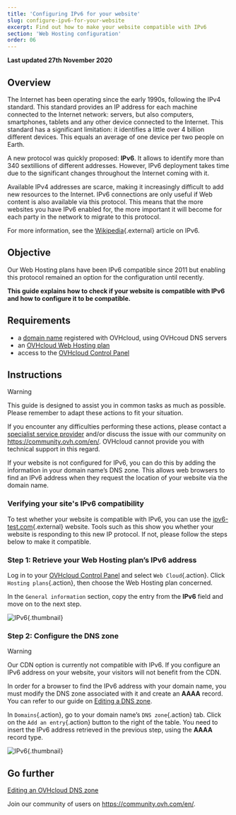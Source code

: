 ```yaml
---
title: 'Configuring IPv6 for your website'
slug: configure-ipv6-for-your-website
excerpt: Find out how to make your website compatible with IPv6
section: 'Web Hosting configuration'
order: 06
---
```


**Last updated 27th November 2020**

## Overview

The Internet has been operating since the early 1990s, following the IPv4 standard. This standard provides an IP address for each machine connected to the Internet network: servers, but also computers, smartphones, tablets and any other device connected to the Internet. This standard has a significant limitation: it identifies a little over 4 billion different devices. This equals an average of one device per two people on Earth.

A new protocol was quickly proposed: **IPv6**. It allows to identify more than 340 sextillions of different addresses. However, IPv6 deployment takes time due to the significant changes throughout the Internet coming with it.

Available IPv4 addresses are scarce, making it increasingly difficult to add new resources to the Internet. IPv6 connections are only useful if Web content is also available via this protocol. This means that the more websites you have IPv6 enabled for, the more important it will become for each party in the network to migrate to this protocol.

For more information, see the [Wikipedia](https://en.wikipedia.org/wiki/IPv6){.external} article on IPv6.

## Objective

Our Web Hosting plans have been IPv6 compatible since 2011 but enabling this protocol remained an option for the configuration until recently. 

**This guide explains how to check if your website is compatible with IPv6 and how to configure it to be compatible.**

## Requirements

- a [domain name](https://www.ovhcloud.com/en-sg/domains/) registered with OVHcloud, using OVHcoud DNS servers
- an [OVHcloud Web Hosting plan](https://www.ovhcloud.com/en-sg/web-hosting/)
- access to the [OVHcloud Control Panel](https://ca.ovh.com/auth/?action=gotomanager&from=https://www.ovh.com/sg/&ovhSubsidiary=sg)

## Instructions

> [!warning]
>This guide is designed to assist you in common tasks as much as possible. Please remember to adapt these actions to fit your situation.
>
If you encounter any difficulties performing these actions, please contact a [specialist service provider](https://partner.ovhcloud.com/en-sg/directory/) and/or discuss the issue with our community on https://community.ovh.com/en/. OVHcloud cannot provide you with technical support in this regard.
>

If your website is not configured for IPv6, you can do this by adding the information in your domain name’s DNS zone. This allows web browsers to find an IPv6 address when they request the location of your website via the domain name.

### Verifying your site's IPv6 compatibility

To test whether your website is compatible with IPv6, you can use the [ipv6-test.com](https://ipv6-test.com/validate.php){.external} website. Tools such as this show you whether your website is responding to this new IP protocol. If not, please follow the steps below to make it compatible.

### Step 1: Retrieve your Web Hosting plan’s IPv6 address

Log in to your [OVHcloud Control Panel](https://ca.ovh.com/auth/?action=gotomanager&from=https://www.ovh.com/sg/&ovhSubsidiary=sg) and select `Web Cloud`{.action}. Click `Hosting plans`{.action}, then choose the Web Hosting plan concerned.

In the `General information` section, copy the entry from the **IPv6** field and move on to the next step.

![IPv6](images/ipv6_01.png){.thumbnail}

### Step 2: Configure the DNS zone

> [!warning]
> Our CDN option is currently not compatible with IPv6. If you configure an IPv6 address on your website, your visitors will not benefit from the CDN.

In order for a browser to find the IPv6 address with your domain name, you must modify the DNS zone associated with it and create an **AAAA** record. You can refer to our guide on [Editing a DNS zone](../../domains/web_hosting_how_to_edit_my_dns_zone/).

In `Domains`{.action}, go to your domain name’s `DNS zone`{.action} tab. Click on the `Add an entry`{.action} button to the right of the table. You need to insert the IPv6 address retrieved in the previous step, using the **AAAA** record type.

![IPv6](images/ipv6_02.png){.thumbnail}

## Go further

[Editing an OVHcloud DNS zone](../../domains/web_hosting_how_to_edit_my_dns_zone/)

Join our community of users on <https://community.ovh.com/en/>.
